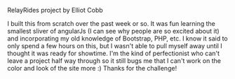 RelayRides project by Elliot Cobb

I built this from scratch over the past week or so. It was fun learning the smallest sliver of angularJs (I can see why people are so excited about it) and incorporating my old knowledge of Bootstrap, PHP, etc. I know it said to only spend a few hours on this, but I wasn't able to pull myself away until I thought it was ready for showtime. I'm the kind of perfectionist who can't leave a project half way through so it still bugs me that I can't work on the color and look of the site more :) Thanks for the challenge!
